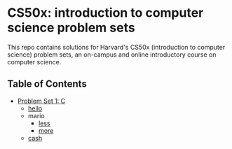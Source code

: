 # **CS50x: introduction to computer science problem sets**
This repo contains solutions for Harvard's CS50x (introduction to computer science) problem sets, an on-campus and online introductory course on computer science.

## Table of Contents

- [Problem Set 1: C](/pset1)
  * [hello](/pset1/hello)
  * mario
    + [less](/pset1/mario/less)
    + [more](/pset1/mario/more)
  * [cash](/pset1/cash)
